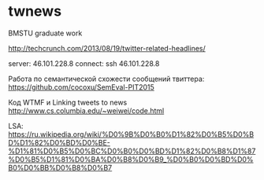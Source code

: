 # twnews
BMSTU graduate work

http://techcrunch.com/2013/08/19/twitter-related-headlines/

server: 46.101.228.8
connect: ssh 46.101.228.8

Работа по семантической схожести сообщений твиттера:
https://github.com/cocoxu/SemEval-PIT2015

Код WTMF и Linking tweets to news
http://www.cs.columbia.edu/~weiwei/code.html

LSA: https://ru.wikipedia.org/wiki/%D0%9B%D0%B0%D1%82%D0%B5%D0%BD%D1%82%D0%BD%D0%BE-%D1%81%D0%B5%D0%BC%D0%B0%D0%BD%D1%82%D0%B8%D1%87%D0%B5%D1%81%D0%BA%D0%B8%D0%B9_%D0%B0%D0%BD%D0%B0%D0%BB%D0%B8%D0%B7